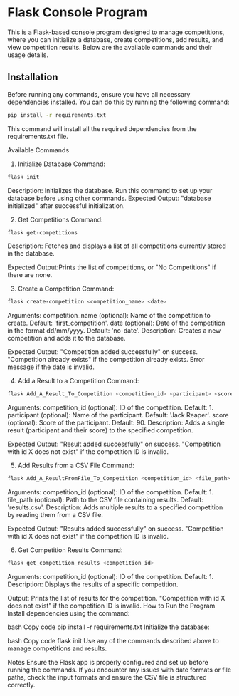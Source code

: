 # Flask Console Program

This is a Flask-based console program designed to manage competitions, where you can initialize a database, create competitions, add results, and view competition results. Below are the available commands and their usage details.

## Installation

Before running any commands, ensure you have all necessary dependencies installed. You can do this by running the following command:

```bash
pip install -r requirements.txt
```

This command will install all the required dependencies from the requirements.txt file.

Available Commands
1. Initialize Database
Command:
```bash
flask init
```
Description: Initializes the database. Run this command to set up your database before using other commands.
Expected Output: "database initialized" after successful initialization.


2. Get Competitions
Command:

```bash
flask get-competitions
```
Description: Fetches and displays a list of all competitions currently stored in the database.

Expected Output:Prints the list of competitions, or "No Competitions" if there are none.

3. Create a Competition
Command:
```bash
flask create-competition <competition_name> <date>
```
Arguments:
competition_name (optional): Name of the competition to create. Default: 'first_competition'.
date (optional): Date of the competition in the format dd/mm/yyyy. Default: 'no-date'.
Description: Creates a new competition and adds it to the database.

Expected Output:
"Competition added successfully" on success.
"Competition already exists" if the competition already exists.
Error message if the date is invalid.

4. Add a Result to a Competition
Command:

```bash
flask Add_A_Result_To_Competition <competition_id> <participant> <score>
```
Arguments:
competition_id (optional): ID of the competition. Default: 1.
participant (optional): Name of the participant. Default: 'Jack Reaper'.
score (optional): Score of the participant. Default: 90.
Description: Adds a single result (participant and their score) to the specified competition.

Expected Output:
"Result added successfully" on success.
"Competition with id X does not exist" if the competition ID is invalid.

5. Add Results from a CSV File
Command:
```bash
flask Add_A_ResultFromFile_To_Competition <competition_id> <file_path>
```
Arguments:
competition_id (optional): ID of the competition. Default: 1.
file_path (optional): Path to the CSV file containing results. Default: 'results.csv'.
Description: Adds multiple results to a specified competition by reading them from a CSV file.

Expected Output:
"Results added successfully" on success.
"Competition with id X does not exist" if the competition ID is invalid.

6. Get Competition Results
Command:

```bash
flask get_competition_results <competition_id>
```
Arguments:
competition_id (optional): ID of the competition. Default: 1.
Description: Displays the results of a specific competition.

Output:
Prints the list of results for the competition.
"Competition with id X does not exist" if the competition ID is invalid.
How to Run the Program
Install dependencies using the command:

bash
Copy code
pip install -r requirements.txt
Initialize the database:

bash
Copy code
flask init
Use any of the commands described above to manage competitions and results.

Notes
Ensure the Flask app is properly configured and set up before running the commands.
If you encounter any issues with date formats or file paths, check the input formats and ensure the CSV file is structured correctly.
